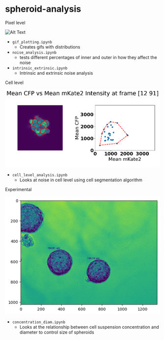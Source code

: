 # spheroid-analysis

Pixel level

![Alt Text](plots/bluevsreddistwimgmed.gif)

- `gif_plotting.ipynb`
  - Creates gifs with distributions
- `noise_analysis.ipynb`
  - tests different percentages of inner and outer in how they affect the noise
- `intrinsic_extrinsic.ipynb`
  - Intrinsic and extrinsic noise analysis

Cell level

![Alt Text](plots/cell_scatter_aug_wimg.gif)

- `cell_level_analysis.ipynb`
  - Looks at noise in cell level using cell segmentation algorithm

Experimental

![Alt Text](plots/concentration_diam.png)

- `concentration_diam.ipynb`
  - Looks at the relationship between cell suspension concentration and diameter to control size of spheroids
